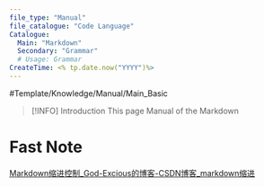 ```yaml
---
file_type: "Manual" 
file_catalogue: "Code Language" 
Catalogue: 
  Main: "Markdown"
  Secondary: "Grammar"
  # Usage: Grammar
CreateTime: <% tp.date.now("YYYY")%>
---
```


#Template/Knowledge/Manual/Main_Basic  
>[!INFO] Introduction
>This page Manual of the Markdown
# Fast Note
[Markdown缩进控制_God-Excious的博客-CSDN博客_markdown缩进](https://blog.csdn.net/qq_44220418/article/details/115014386)
